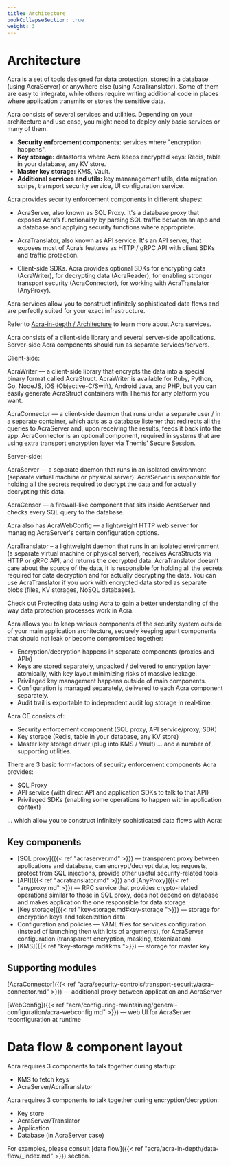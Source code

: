 ```yaml
---
title: Architecture
bookCollapseSection: true
weight: 3
---
```


# Architecture

Acra is a set of tools designed for data protection, stored in a database (using AcraServer) or anywhere else (using AcraTranslator).
Some of them are easy to integrate, while others require writing additional code in places where application transmits or stores the sensitive data.


Acra consists of several services and utilities. Depending on your architecture and use case, you might need to deploy only basic services or many of them.

* **Security enforcement components**: services where "encryption happens".
* **Key storage:** datastores where Acra keeps encrypted keys: Redis, table in your database, any KV store.
* **Master key storage:** KMS, Vault.
* **Additional services and utils:** key mananagement utils, data migration scrips, transport security service, UI configuration service. 


Acra provides security enforcement components in different shapes: 

* AcraServer, also known as SQL Proxy. It's a database proxy that exposes Acra’s functionality by parsing SQL traffic between an app and a database and applying security functions where appropriate.

* AcraTranslator, also known as API service. It's an API server, that exposes most of Acra’s features as HTTP / gRPC API with client SDKs and traffic protection.

* Client-side SDKs. Acra provides optional SDKs for encrypting data (AcraWriter), for decrypting data (AcraReader), for enabling stronger transport security (AcraConnector), for working with AcraTranslator (AnyProxy).


Acra services allow you to construct infinitely sophisticated data flows and are perfectly suited for your exact infrastructure.

Refer to [Acra-in-depth / Architecture](/acra/acra-in-depth/architecture/) to learn more about Acra services.


Acra consists of a client-side library and several server-side applications. Server-side Acra components should run as separate services/servers.

Client-side:

AcraWriter — a client-side library that encrypts the data into a special binary format called AcraStruct. AcraWriter is available for Ruby, Python, Go, NodeJS, iOS (Objective-C/Swift), Android Java, and PHP, but you can easily generate AcraStruct containers with Themis for any platform you want.

AcraConnector — a client-side daemon that runs under a separate user / in a separate container, which acts as a database listener that redirects all the queries to AcraServer and, upon receiving the results, feeds it back into the app. AcraConnector is an optional component, required in systems that are using extra transport encryption layer via Themis' Secure Session.

Server-side:

AcraServer — a separate daemon that runs in an isolated environment (separate virtual machine or physical server). AcraServer is responsible for holding all the secrets required to decrypt the data and for actually decrypting this data.

AcraCensor — a firewall-like component that sits inside AcraServer and checks every SQL query to the database.

Acra also has AcraWebConfig — a lightweight HTTP web server for managing AcraServer's certain configuration options.

AcraTranslator – a lightweight daemon that runs in an isolated environment (a separate virtual machine or physical server), receives AcraStructs via HTTP or gRPC API, and returns the decrypted data. AcraTranslator doesn’t care about the source of the data, it is responsible for holding all the secrets required for data decryption and for actually decrypting the data. You can use AcraTranslator if you work with encrypted data stored as separate blobs (files, KV storages, NoSQL databases).

Check out Protecting data using Acra to gain a better understanding of the way data protection processes work in Acra.



Acra allows you to keep various components of the security system outside of your main application architecture, securely keeping apart components that should not leak or become compromised together:

* Encryption/decryption happens in separate components (proxies and APIs)
* Keys are stored separately, unpacked / delivered to encryption layer atomically, with key layout minimizing risks of massive leakage. 
* Privileged key management happens outside of main components. 
* Configuration is managed separately, delivered to each Acra component separately. 
* Audit trail is exportable to independent audit log storage in real-time. 

Acra CE consists of: 
* Security enforcement component (SQL proxy, API service/proxy, SDK)
* Key storage (Redis, table in your database, any KV store)
* Master key storage driver (plug into KMS / Vault)
... and a number of supporting utilities.

There are 3 basic form-factors of security enforcement components Acra provides: 

* SQL Proxy
* API service (with direct API and application SDKs to talk to that API)
* Privileged SDKs (enabling some operations to happen within application context)

... which allow you to construct infinitely sophisticated data flows with Acra: 

## Key components

* [SQL proxy]({{< ref "acraserver.md" >}}) —
  transparent proxy between applications and database, can encrypt/decrypt data, log requests,
  protect from SQL injections, provide other useful security-related tools
* [API]({{< ref "acratranslator.md" >}}) and [AnyProxy]({{< ref "anyproxy.md" >}}) —
  RPC service that provides crypto-related operations similar to those in SQL proxy,
  does not depend on database and makes application the one responsible for data storage
* [Key storage]({{< ref "key-storage.md#key-storage ">}}) —
  storage for encryption keys and tokenization data
* Configuration and policies —
  YAML files for services configuration (instead of launching then with lots of arguments),
  for AcraServer configuration (transparent encryption, masking, tokenization)
* [KMS]({{< ref "key-storage.md#kms ">}}) —
  storage for master key

## Supporting modules

[AcraConnector]({{< ref "acra/security-controls/transport-security/acra-connector.md" >}}) —
additional proxy between application and AcraServer

[WebConfig]({{< ref "acra/configuring-maintaining/general-configuration/acra-webconfig.md" >}}) —
web UI for AcraServer reconfiguration at runtime

# Data flow & component layout

Acra requires 3 components to talk together during startup:

* KMS to fetch keys
* AcraServer/AcraTranslator

Acra requires 3 components to talk together during encryption/decryption:

* Key store
* AcraServer/Translator
* Application
* Database (in AcraServer case)

For examples, please consult [data flow]({{< ref "acra/acra-in-depth/data-flow/_index.md" >}}) section.
